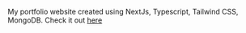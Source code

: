 My portfolio website created using NextJs, Typescript, Tailwind CSS, MongoDB. Check it out [here](https://jasmeet-singh.vercel.app)

